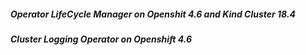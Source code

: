 
##### Operator LifeCycle Manager on Openshit 4.6 and Kind Cluster 18.4
>

##### Cluster Logging Operator on Openshift 4.6
>